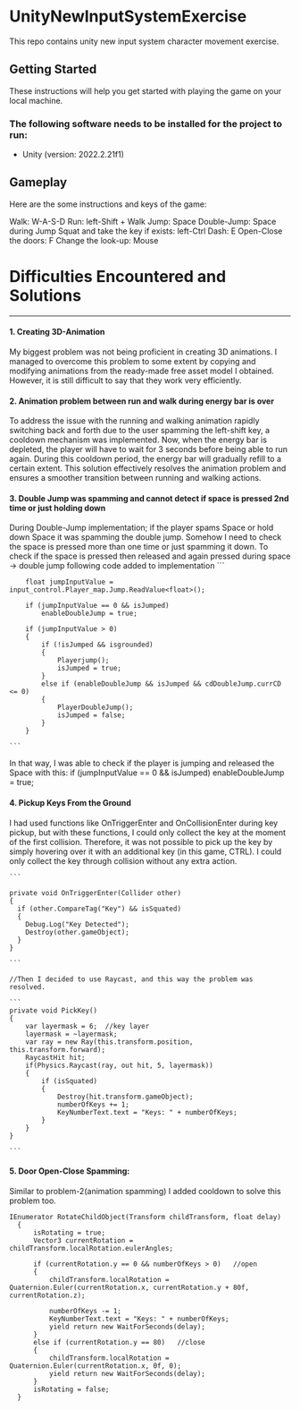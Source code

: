 # UnityNewInputSystemExercise
This repo contains unity new input system character movement exercise.

## Getting Started
These instructions will help you get started with playing the game on your local machine.

### The following software needs to be installed for the project to run:
- Unity (version: 2022.2.21f1)

## Gameplay
Here are the some instructions and keys of the game:

Walk: W-A-S-D
Run: left-Shift + Walk
Jump: Space
Double-Jump: Space during Jump
Squat and take the key if exists: left-Ctrl
Dash: E
Open-Close the doors: F
Change the look-up: Mouse

# Difficulties Encountered and Solutions


----------------------------------------------------------------------------
#### 1. Creating 3D-Animation
My biggest problem was not being proficient in creating 3D animations. I managed to overcome this problem to some extent by copying and modifying animations from the ready-made free asset model I obtained. However, it is still difficult to say that they work very efficiently.
#### 2. Animation problem between run and walk during energy bar is over
To address the issue with the running and walking animation rapidly switching back and forth due to the user spamming the left-shift key, a cooldown mechanism was implemented. Now, when the energy bar is depleted, the player will have to wait for 3 seconds before being able to run again. During this cooldown period, the energy bar will gradually refill to a certain extent. This solution effectively resolves the animation problem and ensures a smoother transition between running and walking actions.
#### 3. Double Jump was spamming and cannot detect if space is pressed 2nd time or just holding down
During Double-Jump implementation; if the player spams Space or hold down Space it was spamming the double jump. Somehow I need to check the space is pressed more than one time or just spamming it down.
To check if the space is pressed then released and again pressed during space -> double jump following code added to implementation
    ```
    
        float jumpInputValue = input_control.Player_map.Jump.ReadValue<float>();

        if (jumpInputValue == 0 && isJumped)
            enableDoubleJump = true;

        if (jumpInputValue > 0)
        {
            if (!isJumped && isgrounded)
            {
                Playerjump();
                isJumped = true;
            }
            else if (enableDoubleJump && isJumped && cdDoubleJump.currCD <= 0)
            {
                PlayerDoubleJump();
                isJumped = false;
            }
        }
        
    ```
  In that way, I was able to check if the player is jumping and released the Space with this:
  if (jumpInputValue == 0 && isJumped)
            enableDoubleJump = true;
  #### 4. Pickup Keys From the Ground
  I had used functions like OnTriggerEnter and OnCollisionEnter during key pickup, but with these functions, I could only collect the key at the moment of the first collision. Therefore, it was not possible to pick up the key by simply hovering over it with an additional key (in this game, CTRL). I could only collect the key through collision without any extra action.
   
    ```
    
    private void OnTriggerEnter(Collider other)
    {
      if (other.CompareTag("Key") && isSquated)
      {
        Debug.Log("Key Detected");
        Destroy(other.gameObject);
      }
    }
    
    ```

    //Then I decided to use Raycast, and this way the problem was resolved.

    ```
    private void PickKey()
    {
        var layermask = 6;  //key layer
        layermask = ~layermask;
        var ray = new Ray(this.transform.position, this.transform.forward);
        RaycastHit hit;
        if(Physics.Raycast(ray, out hit, 5, layermask))
        {
            if (isSquated)
            {
                Destroy(hit.transform.gameObject);
                numberOfKeys += 1;
                KeyNumberText.text = "Keys: " + numberOfKeys;
            }      
        }
    }

    ```

  #### 5. Door Open-Close Spamming:
  Similar to problem-2(animation spamming) I added cooldown to solve this problem too.

  ```
IEnumerator RotateChildObject(Transform childTransform, float delay)
    {
        isRotating = true;
        Vector3 currentRotation = childTransform.localRotation.eulerAngles;

        if (currentRotation.y == 0 && numberOfKeys > 0)   //open
        {
            childTransform.localRotation = Quaternion.Euler(currentRotation.x, currentRotation.y + 80f, currentRotation.z);

            numberOfKeys -= 1;
            KeyNumberText.text = "Keys: " + numberOfKeys;
            yield return new WaitForSeconds(delay);
        }
        else if (currentRotation.y == 80)   //close
        {
            childTransform.localRotation = Quaternion.Euler(currentRotation.x, 0f, 0);
            yield return new WaitForSeconds(delay);
        }
        isRotating = false;
    }
```

